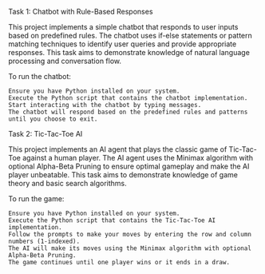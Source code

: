 Task 1: Chatbot with Rule-Based Responses

  This project implements a simple chatbot that responds to user inputs based on predefined rules. The chatbot uses if-else statements or pattern matching techniques to identify user queries and provide appropriate responses. This task aims to demonstrate knowledge of natural language processing and conversation flow.
  
  To run the chatbot:

    Ensure you have Python installed on your system.
    Execute the Python script that contains the chatbot implementation.
    Start interacting with the chatbot by typing messages.
    The chatbot will respond based on the predefined rules and patterns until you choose to exit.

Task 2: Tic-Tac-Toe AI
  
  This project implements an AI agent that plays the classic game of Tic-Tac-Toe against a human player. The AI agent uses the Minimax algorithm with optional Alpha-Beta Pruning to ensure optimal gameplay and make the AI player unbeatable. This task aims to demonstrate knowledge of game theory and basic search algorithms.
  
  To run the game:

    Ensure you have Python installed on your system.
    Execute the Python script that contains the Tic-Tac-Toe AI implementation.
    Follow the prompts to make your moves by entering the row and column numbers (1-indexed).
    The AI will make its moves using the Minimax algorithm with optional Alpha-Beta Pruning.
    The game continues until one player wins or it ends in a draw.
